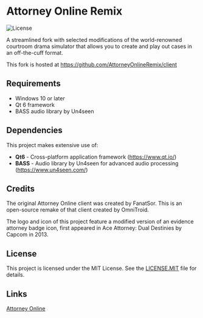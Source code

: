 # Attorney Online Remix

![License](https://img.shields.io/github/license/AttorneyOnlineRemix/client?color=yellow)

A streamlined fork with selected modifications of the world-renowned courtroom drama simulator that allows you to create and play out cases in an off-the-cuff format.

This fork is hosted at https://github.com/AttorneyOnlineRemix/client

## Requirements

- Windows 10 or later
- Qt 6 framework
- BASS audio library by Un4seen

## Dependencies

This project makes extensive use of:
- **Qt6** - Cross-platform application framework (https://www.qt.io/)
- **BASS** - Audio library by Un4seen for advanced audio processing (https://www.un4seen.com/)

## Credits

The original Attorney Online client was created by FanatSor. This is an open-source remake of that client created by OmniTroid.

The logo and icon of this project feature a modified version of an evidence attorney badge icon, first appeared in Ace Attorney: Dual Destinies by Capcom in 2013.

## License

This project is licensed under the MIT License. See the [LICENSE.MIT](LICENSE.MIT) file for details.

## Links

[Attorney Online](https://aceattorneyonline.com)
